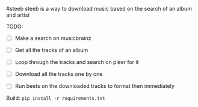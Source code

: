 #steeb
steeb is a way to download music based on the search of an album and artist

TODO:
- [ ] Make a search on musicbrainz
- [ ] Get all the tracks of an album
- [ ] Loop through the tracks and search on pleer for it
- [ ] Download all the tracks one by one
- [ ] Run beets on the downloaded tracks to format then immediately


Build:
``
pip install -r requirements.txt 
``
